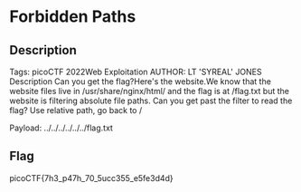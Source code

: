 # Forbidden Paths  
## Description
Tags: picoCTF 2022Web Exploitation
AUTHOR: LT 'SYREAL' JONES
Description
Can you get the flag?Here's the website.We know that the website files live in /usr/share/nginx/html/ and the flag is at /flag.txt but the website is filtering absolute file paths. Can you get past the filter to read the flag?
Use relative path, go back to /


Payload: ../../../../../../flag.txt

## Flag
picoCTF{7h3_p47h_70_5ucc355_e5fe3d4d}
